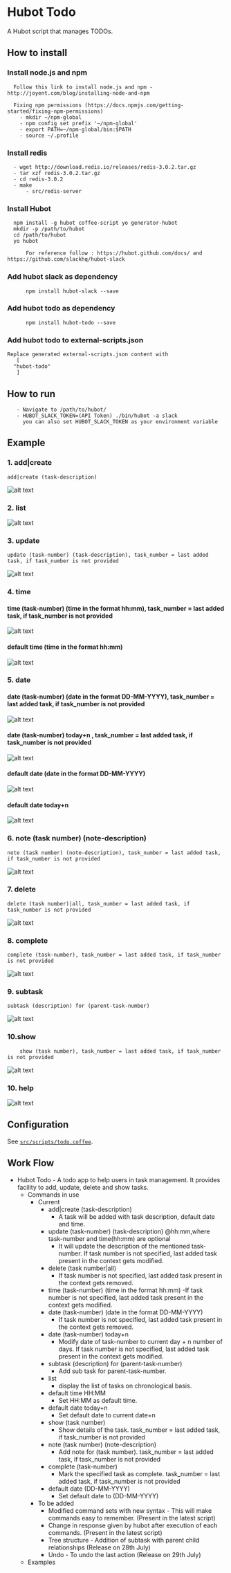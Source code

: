 # Hubot Todo

A Hubot script that manages TODOs.

## How to install

### Install node.js and npm
	  Follow this link to install node.js and npm - http://joyent.com/blog/installing-node-and-npm

	  Fixing npm permissions (https://docs.npmjs.com/getting-started/fixing-npm-permissions)
	    - mkdir ~/npm-global
	    - npm config set prefix '~/npm-global'
	    - export PATH=~/npm-global/bin:$PATH
	    - source ~/.profile

### Install redis
	  - wget http://download.redis.io/releases/redis-3.0.2.tar.gz
	  - tar xzf redis-3.0.2.tar.gz
	  - cd redis-3.0.2
	  - make
       	  - src/redis-server

### Install Hubot
	  npm install -g hubot coffee-script yo generator-hubot
	  mkdir -p /path/to/hubot
	  cd /path/to/hubot
	  yo hubot
	
       	  For reference follow : https://hubot.github.com/docs/ and https://github.com/slackhq/hubot-slack

### Add hubot slack as dependency 
       	  npm install hubot-slack --save

### Add hubot todo as dependency 
       	  npm install hubot-todo --save

### Add hubot todo to external-scripts.json 
    Replace generated external-scripts.json content with
       [
	  "hubot-todo"
       ] 

## How to run
       - Navigate to /path/to/hubot/
       - HUBOT_SLACK_TOKEN=(API Token) ./bin/hubot -a slack
       	 you can also set HUBOT_SLACK_TOKEN as your environment variable

## Example
### 1. add|create
	add|create (task-description)
![alt text](https://github.com/vishals79/hubot-todo/blob/master/etc/todo-add.jpg "add")

### 2. list
![alt text](https://github.com/vishals79/hubot-todo/blob/master/etc/todo-list.jpg "list")

### 3. update
	update (task-number) (task-description), task_number = last added task, if task_number is not provided
![alt text](https://github.com/vishals79/hubot-todo/blob/master/etc/todo-update.jpg "update")

### 4. time
#### time (task-number) (time in the format hh:mm), task_number = last added task, if task_number is not provided
![alt text](https://github.com/vishals79/hubot-todo/blob/master/etc/todo-settime.jpg "set time")

#### default time (time in the format hh:mm)
![alt text](https://github.com/vishals79/hubot-todo/blob/master/etc/todo-setdefaulttime.jpg "set default time")

### 5. date 
#### date (task-number) (date in the format DD-MM-YYYY), task_number = last added task, if task_number is not provided
![alt text](https://github.com/vishals79/hubot-todo/blob/master/etc/todo-setdate.jpg "set date")

#### date (task-number) today+n , task_number = last added task, if task_number is not provided
![alt text](https://github.com/vishals79/hubot-todo/blob/master/etc/todo-setdatetoday.jpg "set today+n date for task")

#### default date (date in the format DD-MM-YYYY) 
![alt text](https://github.com/vishals79/hubot-todo/blob/master/etc/todo-setdefaultdate.jpg "set default date")

#### default date today+n 
![alt text](https://github.com/vishals79/hubot-todo/blob/master/etc/todo-setdefaultdatetodayplusn.jpg "set default date today+n")

### 6. note (task number) (note-description)
	note (task number) (note-description), task_number = last added task, if task_number is not provided
![alt text](https://github.com/vishals79/hubot-todo/blob/master/etc/todo-note.jpg "note")

### 7. delete
	delete (task number)|all, task_number = last added task, if task_number is not provided
![alt text](https://github.com/vishals79/hubot-todo/blob/master/etc/todo-delete.jpg "delete")

### 8. complete
	complete (task-number), task_number = last added task, if task_number is not provided
![alt text](https://github.com/vishals79/hubot-todo/blob/master/etc/todo-complete.jpg "complete")

### 9. subtask
	subtask (description) for (parent-task-number)
![alt text](https://github.com/vishals79/hubot-todo/blob/master/etc/todo-subtask.jpg "subtask")

### 10.show
      	show (task number), task_number = last added task, if task_number is not provided
![alt text](https://github.com/vishals79/hubot-todo/blob/master/etc/todo-show.jpg "todo show")

### 10. help
![alt text](https://github.com/vishals79/hubot-todo/blob/master/etc/todo-help.jpg "todo help")

## Configuration
See [`src/scripts/todo.coffee`](src/scripts/todo.coffee).

## Work Flow

- Hubot Todo - A todo app to help users in task management. It provides facility to add, update, delete and show tasks.
  - Commands in use
    - Current
      - add|create (task-description)
        - A task will be added with task description, default date and time.
      - update (task-number) (task-description) @hh:mm,where task-number and time(hh:mm) are optional
        - It will update the description of the mentioned task-number. If task number is not specified, last added task present in the context 		  gets modified.   
      - delete (task number|all)
        - If task number is not specified, last added task present in the context gets removed. 
      - time (task-number) (time in the format hh:mm)
        -If task number is not specified, last added task present in the context gets modified.
      - date (task-number) (date in the format DD-MM-YYYY)
        - If task number is not specified, last added task present in the context gets removed. 
      - date (task-number) today+n
        - Modify date of task-number to current day + n number of days. If task number is not specified, last added task present in the 	  context gets modified. 
      - subtask (description) for (parent-task-number)
        - Add sub task for parent-task-number.
      - list
        - display the list of tasks on chronological basis.
      - default time HH:MM
        -  Set HH:MM as default time.
      - default date today+n
        -  Set default date to current date+n
      - show (task number)
        - Show details of the task. task_number = last added task, if task_number is not provided
      - note (task number) (note-description)
        - Add note for (task number). task_number = last added task, if task_number is not provided
      - complete (task-number)
        - Mark the specified task as complete. task_number = last added task, if task_number is not provided
      - default date (DD-MM-YYYY)
        - Set default date to (DD-MM-YYYY) 
    - To be added
      - Modified command sets with new syntax - This will make commands easy to remember. (Present in the latest script)
      - Change in response given by hubot after execution of each commands. (Present in the latest script)
      - Tree structure - Addition of subtask with parent child relationships (Release on 28th July)
      - Undo - To undo the last action (Release on 29th July)
  - Examples

